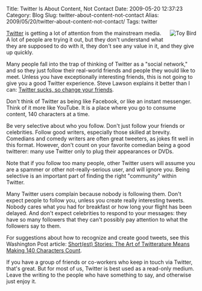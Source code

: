 Title: Twitter Is About Content, Not Contact
Date: 2009-05-20 12:37:23
Category: Blog
Slug: twitter-about-content-not-contact
Alias: 2009/05/20/twitter-about-content-not-contact/
Tags: twitter


<div style="float: right; margin-left: 10px; margin-bottom: 10px;"><img src="https://undefinedvalue.com/sites/undefinedvalue.com/files/iStock_000001485226XSmall.jpg" alt="Toy Bird"></div>

[Twitter](http://twitter.com) is getting a lot of attention from the mainstream media.  A lot of people are trying it out, but they don't understand what they are supposed to do with it, they don't see any value in it, and they give up quickly.

Many people fall into the trap of thinking of Twitter as a "social network," and so they just follow their real-world friends and people they would like to meet.  Unless you have exceptionally interesting friends, this is not going to give you a good Twitter experience.  Steve Lawson explains it better than I can: [Twitter sucks, so change your friends](http://www.stevelawson.net/wordpress/2009/03/twitter-sucks-so-change-your-friends/).

Don't think of Twitter as being like Facebook, or like an instant messenger.  Think of it more like YouTube.  It is a place where you go to consume content, 140 characters at a time.

Be very selective about who you follow. Don't just follow your friends or celebrities.  Follow good writers, especially those skilled at brevity.  Comedians and comedy writers are often great tweeters, as jokes fit well in this format.  However, don't count on your favorite comedian being a good twitterer: many use Twitter only to plug their appearances or DVDs.

Note that if you follow too many people, other Twitter users will assume you are a spammer or other not-really-serious user, and will ignore you. Being selective is an important part of finding the right "community" within Twitter.

Many Twitter users complain because nobody is following them. Don't expect people to follow you, unless you create really interesting tweets. Nobody cares what you had for breakfast or how long your flight has been delayed. And don't expect celebrities to respond to your messages: they have so many followers that they can't possibly pay attention to what the followers say to them.

For suggestions about how to recognize and create good tweets, see this Washington Post article: [Short(est) Stories: The Art of Twitterature Means Making 140 Characters Count](http://www.washingtonpost.com/wp-dyn/content/article/2009/05/18/AR2009051802870.html).

If you have a group of friends or co-workers who keep in touch via Twitter, that's great.  But for most of us, Twitter is best used as a read-only medium.  Leave the writing to the people who have something to say, and otherwise just enjoy it.
